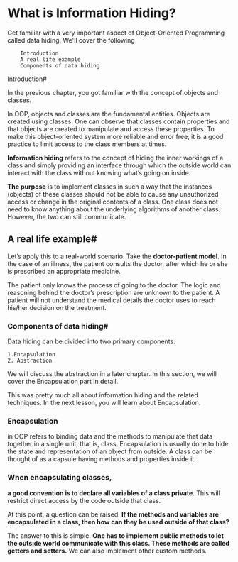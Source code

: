 # What is Information Hiding?

Get familiar with a very important aspect of Object-Oriented Programming called data hiding.
We'll cover the following

        Introduction
        A real life example
        Components of data hiding

Introduction#

In the previous chapter, you got familiar with the concept of objects and classes.

In OOP, objects and classes are the fundamental entities. Objects are created using classes. One can observe that classes contain properties and that objects are created to manipulate and access these properties. To make this object-oriented system more reliable and error free, it is a good practice to limit access to the class members at times.

**Information hiding** refers to the concept of hiding the inner workings of a class and simply providing an interface through which the outside world can interact with the class without knowing what’s going on inside.

 **The purpose** is to implement classes in such a way that the instances (objects) of these classes should not be able to cause any unauthorized access or change in the original contents of a class. One class does not need to know anything about the underlying algorithms of another class. However, the two can still communicate.

## A real life example#

Let’s apply this to a real-world scenario. Take the **doctor-patient model**. In the case of an illness, the patient consults the doctor, after which he or she is prescribed an appropriate medicine.

The patient only knows the process of going to the doctor. The logic and reasoning behind the doctor’s prescription are unknown to the patient. A patient will not understand the medical details the doctor uses to reach his/her decision on the treatment.


### Components of data hiding#

Data hiding can be divided into two primary components:

    1.Encapsulation
    2. Abstraction

We will discuss the abstraction in a later chapter. In this section, we will cover the Encapsulation part in detail.

This was pretty much all about information hiding and the related techniques. In the next lesson, you will learn about Encapsulation.

### Encapsulation
 in OOP refers to binding data and the methods to manipulate that data together in a single unit, that is, class. Encapsulation is usually done to hide the state and representation of an object from outside. A class can be thought of as a capsule having methods and properties inside it.

 ### When encapsulating classes, 
 **a good convention is to declare all variables of a class private**. This will restrict direct access by the code outside that class.

At this point, a question can be raised: **If the methods and variables are encapsulated in a class, then how can they be used outside of that class?**

The answer to this is simple. **One has to implement public methods to let the outside world communicate with this class. These methods are called getters and setters.** We can also implement other custom methods.
